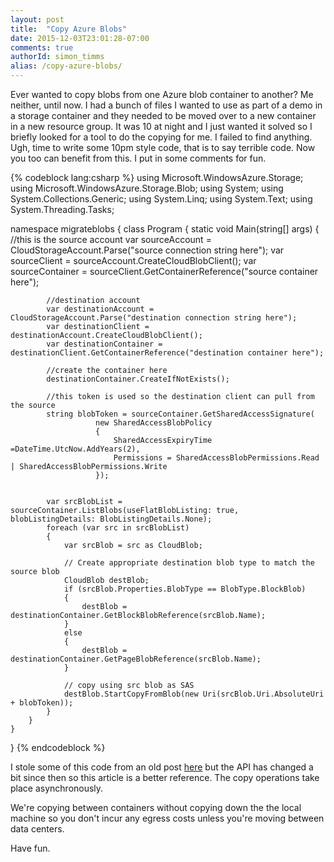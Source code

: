 ```yaml
---
layout: post
title:  "Copy Azure Blobs"
date: 2015-12-03T23:01:28-07:00
comments: true
authorId: simon_timms
alias: /copy-azure-blobs/
---
```


Ever wanted to copy blobs from one Azure blob container to another? Me neither, until now. I had a bunch of files I wanted to use as part of a demo in a storage container and they needed to be moved over to a new container in a new resource group. It was 10 at night and I just wanted it solved so I briefly looked for a tool to do the copying for me. I failed to find anything. Ugh, time to write some 10pm style code, that is to say terrible code. Now you too can benefit from this. I put in some comments for fun.

<!--more-->

{% codeblock lang:csharp %}
using Microsoft.WindowsAzure.Storage;
using Microsoft.WindowsAzure.Storage.Blob;
using System;
using System.Collections.Generic;
using System.Linq;
using System.Text;
using System.Threading.Tasks;

namespace migrateblobs
{
    class Program
    {
        static void Main(string[] args)
        {
			//this is the source account
            var sourceAccount = CloudStorageAccount.Parse("source connection string here");
            var sourceClient = sourceAccount.CreateCloudBlobClient();
            var sourceContainer = sourceClient.GetContainerReference("source container here");

            //destination account
            var destinationAccount = CloudStorageAccount.Parse("destination connection string here");
            var destinationClient = destinationAccount.CreateCloudBlobClient();
            var destinationContainer = destinationClient.GetContainerReference("destination container here");
			
			//create the container here
            destinationContainer.CreateIfNotExists();

            //this token is used so the destination client can pull from the source
            string blobToken = sourceContainer.GetSharedAccessSignature(
                       new SharedAccessBlobPolicy
                       {
                           SharedAccessExpiryTime =DateTime.UtcNow.AddYears(2),
                           Permissions = SharedAccessBlobPermissions.Read | SharedAccessBlobPermissions.Write
                       });


            var srcBlobList = sourceContainer.ListBlobs(useFlatBlobListing: true, blobListingDetails: BlobListingDetails.None);
            foreach (var src in srcBlobList)
            {
                var srcBlob = src as CloudBlob;

                // Create appropriate destination blob type to match the source blob
                CloudBlob destBlob;
                if (srcBlob.Properties.BlobType == BlobType.BlockBlob)
                {
                    destBlob = destinationContainer.GetBlockBlobReference(srcBlob.Name);
                }
                else
                {
                    destBlob = destinationContainer.GetPageBlobReference(srcBlob.Name);
                }

                // copy using src blob as SAS
                destBlob.StartCopyFromBlob(new Uri(srcBlob.Uri.AbsoluteUri + blobToken));
            }
        }
    }
}
{% endcodeblock %}

I stole some of this code from an old post [here](http://blogs.msdn.com/b/windowsazurestorage/archive/2012/06/12/introducing-asynchronous-cross-account-copy-blob.aspx) but the API has changed a bit since then so this article is a better reference. The copy operations take place asynchronously.

We're copying between containers without copying down the the local machine so you don't incur any egress costs unless you're moving between data centers. 

Have fun. 